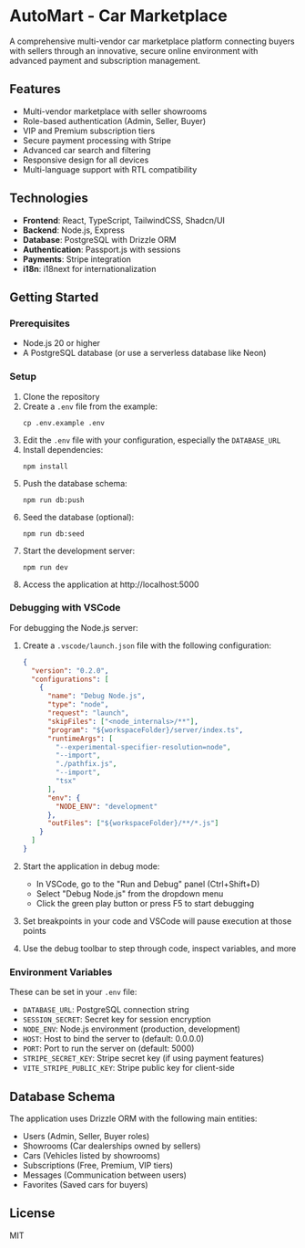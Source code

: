 # AutoMart - Car Marketplace

A comprehensive multi-vendor car marketplace platform connecting buyers with sellers through an innovative, secure online environment with advanced payment and subscription management.

## Features

- Multi-vendor marketplace with seller showrooms
- Role-based authentication (Admin, Seller, Buyer)
- VIP and Premium subscription tiers
- Secure payment processing with Stripe
- Advanced car search and filtering
- Responsive design for all devices
- Multi-language support with RTL compatibility

## Technologies

- **Frontend**: React, TypeScript, TailwindCSS, Shadcn/UI
- **Backend**: Node.js, Express
- **Database**: PostgreSQL with Drizzle ORM
- **Authentication**: Passport.js with sessions
- **Payments**: Stripe integration
- **i18n**: i18next for internationalization

## Getting Started

### Prerequisites

- Node.js 20 or higher
- A PostgreSQL database (or use a serverless database like Neon)

### Setup

1. Clone the repository
2. Create a `.env` file from the example:
   ```
   cp .env.example .env
   ```
3. Edit the `.env` file with your configuration, especially the `DATABASE_URL`
4. Install dependencies:
   ```
   npm install
   ```
5. Push the database schema:
   ```
   npm run db:push
   ```
6. Seed the database (optional):
   ```
   npm run db:seed
   ```
7. Start the development server:
   ```
   npm run dev
   ```
8. Access the application at http://localhost:5000

### Debugging with VSCode

For debugging the Node.js server:

1. Create a `.vscode/launch.json` file with the following configuration:
   ```json
   {
     "version": "0.2.0",
     "configurations": [
       {
         "name": "Debug Node.js",
         "type": "node",
         "request": "launch",
         "skipFiles": ["<node_internals>/**"],
         "program": "${workspaceFolder}/server/index.ts",
         "runtimeArgs": [
           "--experimental-specifier-resolution=node",
           "--import",
           "./pathfix.js",
           "--import",
           "tsx"
         ],
         "env": {
           "NODE_ENV": "development"
         },
         "outFiles": ["${workspaceFolder}/**/*.js"]
       }
     ]
   }
   ```

2. Start the application in debug mode:
   - In VSCode, go to the "Run and Debug" panel (Ctrl+Shift+D)
   - Select "Debug Node.js" from the dropdown menu
   - Click the green play button or press F5 to start debugging

3. Set breakpoints in your code and VSCode will pause execution at those points

4. Use the debug toolbar to step through code, inspect variables, and more

### Environment Variables

These can be set in your `.env` file:

- `DATABASE_URL`: PostgreSQL connection string
- `SESSION_SECRET`: Secret key for session encryption
- `NODE_ENV`: Node.js environment (production, development)
- `HOST`: Host to bind the server to (default: 0.0.0.0)
- `PORT`: Port to run the server on (default: 5000)
- `STRIPE_SECRET_KEY`: Stripe secret key (if using payment features)
- `VITE_STRIPE_PUBLIC_KEY`: Stripe public key for client-side



## Database Schema

The application uses Drizzle ORM with the following main entities:

- Users (Admin, Seller, Buyer roles)
- Showrooms (Car dealerships owned by sellers)
- Cars (Vehicles listed by showrooms)
- Subscriptions (Free, Premium, VIP tiers)
- Messages (Communication between users)
- Favorites (Saved cars for buyers)

## License

MIT